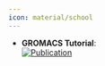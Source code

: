 ```yaml
---
icon: material/school
---
```


- **GROMACS Tutorial**:   
	[![Publication](https://img.shields.io/badge/Publication-Citations:0-blue?style=for-the-badge&logo=bookstack)](https://doi.org/10.1021/acs.jpcb.4c04901)  
